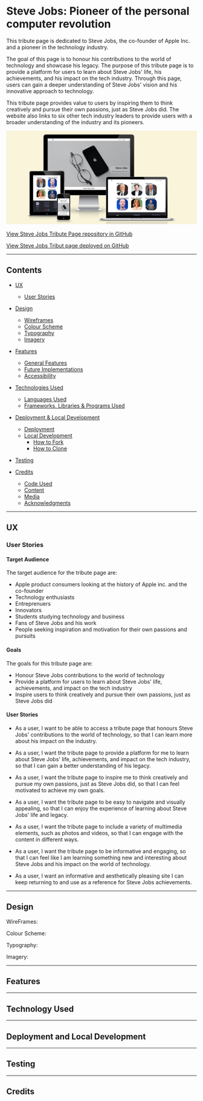 # Steve Jobs: Pioneer of the personal computer revolution

This tribute page is dedicated to Steve Jobs, the co-founder of Apple Inc. and a pioneer in the technology industry.

The goal of this page is to honour his contributions to the world of technology and showcase his legacy. The purpose of this tribute page is to provide a platform for users to learn about Steve Jobs' life, his achievements, and his impact on the tech industry. Through this page, users can gain a deeper understanding of Steve Jobs' vision and his innovative approach to technology. 

This tribute page provides value to users by inspiring them to think creatively and pursue their own passions, just as Steve Jobs did. The website also links to six other tech industry leaders to provide users with a broader understanding of the industry and its pioneers.

<div align="center">
    <img src="assets/images/am-i-responsive.png" alt="Image showing Steve Jobs tribute page is responsive on all screensizes">
</div>

[View Steve Jobs Tribute Page repository in GitHub](https://github.com/Bowlesy666/Tribute-Page-PP1)

[View Steve Jobs Tribut page deployed on GitHub](https://bowlesy666.github.io/Tribute-Page-PP1/)

___

## Contents

* [UX](#UX)
  * [User Stories](#User-Stories)

* [Design](#design)
  * [Wireframes](#wireframes)
  * [Colour Scheme](#colour-scheme)
  * [Typography](#typography)
  * [Imagery](#imagery)

* [Features](#features)
  * [General Features](#general-features)
  * [Future Implementations](#future-implementations)
  * [Accessibility](#accessibility)

* [Technologies Used](#technologies-used)
  * [Languages Used](#languages-used)
  * [Frameworks, Libraries & Programs Used](#frameworks-libraries--programs-used)

* [Deployment & Local Development](#deployment--local-development)
  * [Deployment](#deployment)
  * [Local Development](#local-development)
    * [How to Fork](#how-to-fork)
    * [How to Clone](#how-to-clone)

* [Testing](#testing)

* [Credits](#credits)
  * [Code Used](#code-used)
  * [Content](#content)
  * [Media](#media)
  * [Acknowledgments](#acknowledgments)

___

## UX

### User Stories

#### Target Audience

The target audience for the tribute page are:

* Apple product consumers looking at the history of Apple inc. and the co-founder
* Technology enthusiasts
* Entreprenuers
* Innovators
* Students studying technology and business
* Fans of Steve Jobs and his work
* People seeking inspiration and motivation for their own passions and pursuits

#### Goals

The goals for this tribute page are:

* Honour Steve Jobs contributions to the world of technology
* Provide a platform for users to learn about Steve Jobs' life, achievements, and impact on the tech industry
* Inspire users to think creatively and pursue their own passions, just as Steve Jobs did

#### User Stories

* As a user, I want to be able to access a tribute page that honours Steve Jobs' contributions to the world of technology, so that I can learn more about his impact on the industry.

* As a user, I want the tribute page to provide a platform for me to learn about Steve Jobs' life, achievements, and impact on the tech industry, so that I can gain a better understanding of his legacy.

* As a user, I want the tribute page to inspire me to think creatively and pursue my own passions, just as Steve Jobs did, so that I can feel motivated to achieve my own goals.

* As a user, I want the tribute page to be easy to navigate and visually appealing, so that I can enjoy the experience of learning about Steve Jobs' life and legacy.

* As a user, I want the tribute page to include a variety of multimedia elements, such as photos and videos, so that I can engage with the content in different ways.

* As a user, I want the tribute page to be informative and engaging, so that I can feel like I am learning something new and interesting about Steve Jobs and his impact on the world of technology.

* As a user, I want an informative and aesthetically pleasing site I can keep returning to and use as a reference for Steve Jobs achievements.

___

## Design

WireFrames: 

Colour Scheme:

Typography: 

Imagery:

___

## Features

___

## Technology Used

___

## Deployment and Local Development

___

## Testing

___

## Credits
